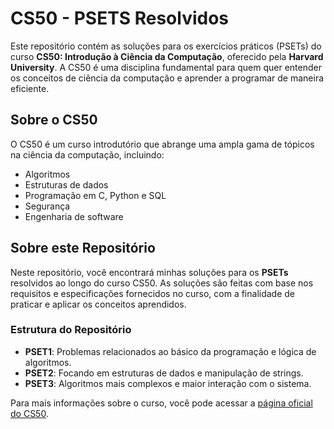 # CS50 - PSETS Resolvidos

Este repositório contém as soluções para os exercícios práticos (PSETs) do curso **CS50: Introdução à Ciência da Computação**, oferecido pela **Harvard University**. A CS50 é uma disciplina fundamental para quem quer entender os conceitos de ciência da computação e aprender a programar de maneira eficiente.

## Sobre o CS50

O CS50 é um curso introdutório que abrange uma ampla gama de tópicos na ciência da computação, incluindo:

- Algoritmos
- Estruturas de dados
- Programação em C, Python e SQL
- Segurança
- Engenharia de software

## Sobre este Repositório

Neste repositório, você encontrará minhas soluções para os **PSETs** resolvidos ao longo do curso CS50. As soluções são feitas com base nos requisitos e especificações fornecidos no curso, com a finalidade de praticar e aplicar os conceitos aprendidos.

### Estrutura do Repositório

- **PSET1**: Problemas relacionados ao básico da programação e lógica de algoritmos.
- **PSET2**: Focando em estruturas de dados e manipulação de strings.
- **PSET3**: Algoritmos mais complexos e maior interação com o sistema.

Para mais informações sobre o curso, você pode acessar a [página oficial do CS50](https://cs50.harvard.edu).
